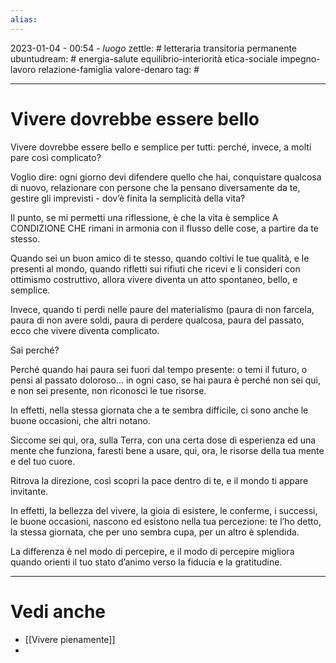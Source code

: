 ```yaml
---
alias: 
---
```

2023-01-04 - 00:54 - *luogo*
zettle: # letteraria transitoria permanente
ubuntudream: # energia-salute equilibrio-interiorità etica-sociale impegno-lavoro relazione-famiglia valore-denaro 
tag: #

---
# Vivere dovrebbe essere bello
Vivere dovrebbe essere bello e semplice per tutti: perché, invece, a molti pare così complicato?

Voglio dire: ogni giorno devi difendere quello che hai, conquistare qualcosa di nuovo, relazionare con persone che la pensano diversamente da te, gestire gli imprevisti - dov’è finita la semplicità della vita?

Il punto, se mi permetti una riflessione, è che la vita è semplice A CONDIZIONE CHE rimani in armonia con il flusso delle cose, a partire da te stesso.

Quando sei un buon amico di te stesso, quando coltivi le tue qualità, e le presenti al mondo, quando rifletti sui rifiuti che ricevi e li consideri con ottimismo costruttivo, allora vivere diventa un atto spontaneo, bello, e semplice.

Invece, quando ti perdi nelle paure del materialismo (paura di non farcela, paura di non avere soldi, paura di perdere qualcosa, paura del passato, ecco che vivere diventa complicato.

Sai perché?

Perché quando hai paura sei fuori dal tempo presente: o temi il futuro, o pensi al passato doloroso… in ogni caso, se hai paura è perché non sei qui, e non sei presente, non riconosci le tue risorse.

In effetti, nella stessa giornata che a te sembra difficile, ci sono anche le buone occasioni, che altri notano.

Siccome sei qui, ora, sulla Terra, con una certa dose di esperienza ed una mente che funziona, faresti bene a usare, qui, ora, le risorse della tua mente e del tuo cuore.

Ritrova la direzione, così scopri la pace dentro di te, e il mondo ti appare invitante.

In effetti, la bellezza del vivere, la gioia di esistere, le conferme, i successi, le buone occasioni, nascono ed esistono nella tua percezione: te l’ho detto, la stessa giornata, che per uno sembra cupa, per un altro è splendida.

La differenza è nel modo di percepire, e il modo di percepire migliora quando orienti il tuo stato d’animo verso la fiducia e la gratitudine.



---
# Vedi anche
- [[Vivere pienamente]]
- 